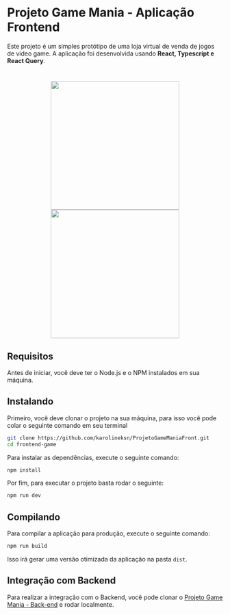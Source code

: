 # Projeto Game Mania - Aplicação Frontend

Este projeto é um simples protótipo de uma loja virtual de venda de jogos de video game. A aplicação foi desenvolvida usando **React, Typescript e React Query**.

<h1 align="center">
    <img src="./public/home.png" width="300"/>
    <img src="./public/modal.png" width="300"/>
</h1>

## Requisitos

Antes de iniciar, você deve ter o Node.js e o NPM instalados em sua máquina.

## Instalando

Primeiro, você deve clonar o projeto na sua máquina, para isso você
pode colar o seguinte comando em seu terminal

```bash
git clone https://github.com/karolineksn/ProjetoGameManiaFront.git
cd frontend-game
```

Para instalar as dependências, execute o seguinte comando:

```bash
npm install
```

Por fim, para executar o projeto basta rodar o seguinte:

```bash
npm run dev
```

## Compilando

Para compilar a aplicação para produção, execute o seguinte comando:

```bash
npm run build
```
Isso irá gerar uma versão otimizada da aplicação na pasta `dist`.


## Integração com Backend

Para realizar a integração com o Backend, você pode clonar o [Projeto Game Mania - Back-end](https://github.com/karolineksn/ProjetoGameMania.git) e rodar localmente. 
